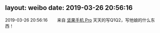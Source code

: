 layout: weibo
date: 2019-03-26 20:56:16
---
2019-03-26 20:56:16  &nbsp;&nbsp;&nbsp;&nbsp;&nbsp;&nbsp; 来自 <a href="http://app.weibo.com/t/feed/Z4AgP" rel="nofollow">坚果手机 Pro</a>
天天的写Q1Q2，写他娘的什么东西！ ​​​
